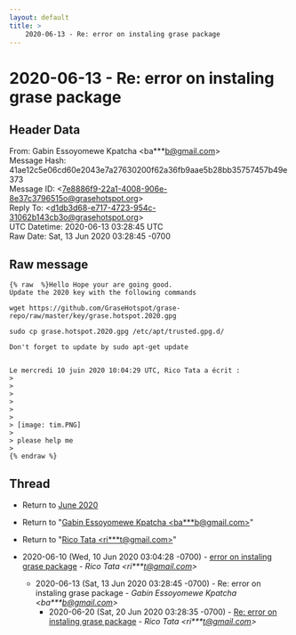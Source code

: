 ```yaml
---
layout: default
title: >
    2020-06-13 - Re: error on instaling grase package
---
```


# 2020-06-13 - Re: error on instaling grase package

## Header Data

From: Gabin Essoyomewe Kpatcha \<ba***b@gmail.com\><br>
Message Hash: 41ae12c5e06cd60e2043e7a27630200f62a36fb9aae5b28bb35757457b49e373<br>
Message ID: \<7e8886f9-22a1-4008-906e-8e37c3796515o@grasehotspot.org\><br>
Reply To: \<d1db3d68-e717-4723-954c-31062b143cb3o@grasehotspot.org\><br>
UTC Datetime: 2020-06-13 03:28:45 UTC<br>
Raw Date: Sat, 13 Jun 2020 03:28:45 -0700<br>

## Raw message

```
{% raw  %}Hello Hope your are going good.
Update the 2020 key with the following commands

wget https://github.com/GraseHotspot/grase-repo/raw/master/key/grase.hotspot.2020.gpg

sudo cp grase.hotspot.2020.gpg /etc/apt/trusted.gpg.d/

Don't forget to update by sudo apt-get update


Le mercredi 10 juin 2020 10:04:29 UTC, Rico Tata a écrit :
>
>
>
>
>
>
> [image: tim.PNG]
>
> please help me
>
{% endraw %}
```

## Thread

+ Return to [June 2020](/archive/2020/06)

+ Return to "[Gabin Essoyomewe Kpatcha <ba***b<span>@</span>gmail.com>](/authors/ba___b_at_gmail_com)"
+ Return to "[Rico Tata <ri***t<span>@</span>gmail.com>](/authors/ri___t_at_gmail_com)"

+ 2020-06-10 (Wed, 10 Jun 2020 03:04:28 -0700) - [error on instaling grase package](/archive/2020/06/1a851d2d676a3b50fd1f221a1a3a467b29445b23de02ec0eec3a9e14e787ec89) - _Rico Tata \<ri***t@gmail.com\>_
  + 2020-06-13 (Sat, 13 Jun 2020 03:28:45 -0700) - Re: error on instaling grase package - _Gabin Essoyomewe Kpatcha \<ba***b@gmail.com\>_
    + 2020-06-20 (Sat, 20 Jun 2020 03:28:35 -0700) - [Re: error on instaling grase package](/archive/2020/06/3f59d4cf07d9387434b626fc872ee9ff9e9be298478d33f4c3159fa0b22c79ae) - _Rico Tata \<ri***t@gmail.com\>_

